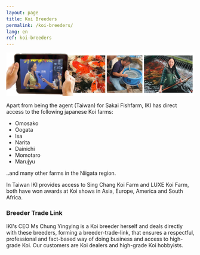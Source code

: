 ```yaml
---
layout: page
title: Koi Breeders
permalink: /koi-breeders/
lang: en
ref: koi-breeders
---
```


![home-page-breeders1-1300x300](/images/main/home-page-breeders1-1300x3001.jpg)

Apart from being the agent (Taiwan) for Sakai Fishfarm, IKI
 has direct access to the following japanese Koi farms:

- Omosako
- Oogata
- Isa
- Narita
- Dainichi
- Momotaro
- Marujyu

..and many other farms in the Niigata region.

In Taiwan IKI provides access to Sing Chang Koi Farm and LUXE Koi Farm, both have won awards at Koi shows in Asia, Europe, America and South Africa.

### Breeder Trade Link

IKI's CEO Ms Chung Yingying is a Koi breeder herself and deals directly with these breeders, forming a breeder-trade-link, that ensures a respectful, professional and fact-based way of doing business and access to high-grade Koi. Our customers are Koi dealers and high-grade Koi hobbyists.
